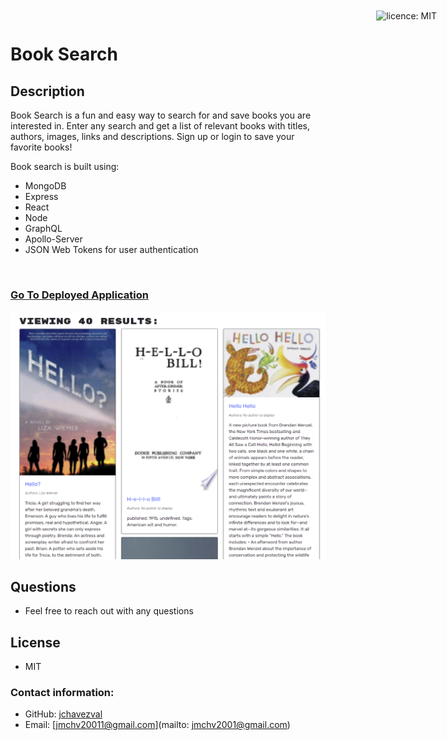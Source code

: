 # Book Search

<div style="position: absolute; top: 22px; right: 50px">

![licence: MIT](https://img.shields.io/badge/license-MIT-blue)
</div>

## Description
Book Search is a fun and easy way to search for and save books you are interested in. Enter any search and get a list of relevant books with titles, authors, images, links and descriptions. Sign up or login to save your favorite books! 

Book search is built using:
  - MongoDB
  - Express
  - React
  - Node
  - GraphQL
  - Apollo-Server
  - JSON Web Tokens for user authentication
<br>

### [Go To Deployed Application](https://book-search-3000.herokuapp.com/)
![screen-shot](./assets/screen-shot.png)

## Questions

- Feel free to reach out with any questions

## License
- MIT

### Contact information:
- GitHub: [jchavezval](https://www.github.com/jchavezval)
- Email: [jmchv20011@gmail.com](mailto: jmchv2001@gmail.com)